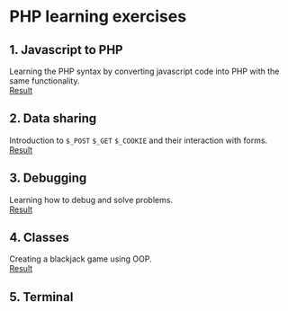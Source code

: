 # PHP learning exercises

## 1. Javascript to PHP
Learning the PHP syntax by converting javascript code into PHP with the same functionality. <br>
[Result](https://github.com/gertvandormael/learning-php/blob/master/exercises/1.javascript-to-php/index.php)

## 2. Data sharing
Introduction to `$_POST` `$_GET` `$_COOKIE` and their interaction with forms. <br>
[Result](https://github.com/gertvandormael/learning-php/tree/master/exercises/2.data-sharing)

## 3. Debugging
Learning how to debug and solve problems. <br>
[Result](https://github.com/gertvandormael/learning-php/blob/master/exercises/3.debugging/test.php)

## 4. Classes
Creating a blackjack game using OOP. <br>
[Result](https://github.com/gertvandormael/learning-php/blob/master/exercises/4.classes/)

## 5. Terminal